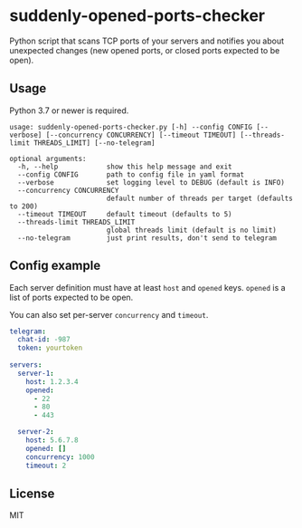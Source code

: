 # suddenly-opened-ports-checker

Python script that scans TCP ports of your servers and notifies you about
unexpected changes (new opened ports, or closed ports expected to be open).

## Usage

Python 3.7 or newer is required.

```
usage: suddenly-opened-ports-checker.py [-h] --config CONFIG [--verbose] [--concurrency CONCURRENCY] [--timeout TIMEOUT] [--threads-limit THREADS_LIMIT] [--no-telegram]

optional arguments:
  -h, --help            show this help message and exit
  --config CONFIG       path to config file in yaml format
  --verbose             set logging level to DEBUG (default is INFO)
  --concurrency CONCURRENCY
                        default number of threads per target (defaults to 200)
  --timeout TIMEOUT     default timeout (defaults to 5)
  --threads-limit THREADS_LIMIT
                        global threads limit (default is no limit)
  --no-telegram         just print results, don't send to telegram

```

## Config example

Each server definition must have at least `host` and `opened` keys. `opened` is
a list of ports expected to be open.

You can also set per-server `concurrency` and `timeout`.

```yaml
telegram:
  chat-id: -987
  token: yourtoken
  
servers:
  server-1:
    host: 1.2.3.4
    opened:
      - 22
      - 80
      - 443

  server-2:
    host: 5.6.7.8
    opened: []
    concurrency: 1000
    timeout: 2
```

## License

MIT
